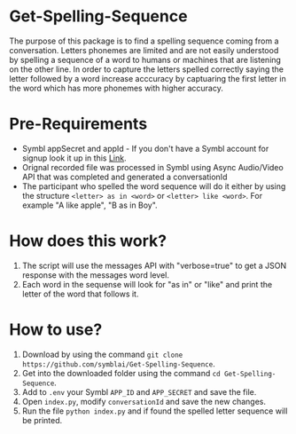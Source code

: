 # Get-Spelling-Sequence
The purpose of this package is to find a spelling sequence coming from a conversation.
Letters phonemes are limited and are not easily understood by spelling a sequence of a word to humans or machines that are listening on the other line. In order to capture the letters spelled correctly saying the letter followed by a word increase acccuracy by captuaring the first letter in the word which has more phonemes with higher accuracy. 
   
# Pre-Requirements
- Symbl appSecret and appId - If you don't have a Symbl account for signup look it up in this [Link](https://platform.symbl.ai/#/signup?utm_source=get-info&utm_medium=guy&utm_campaign=rep).
- Orignal recorded file was processed in Symbl using Async Audio/Video API that was completed and generated a conversationId
- The participant who spelled the word sequence will do it either by using the structure ```<letter> as in <word>``` or ```<letter> like <word>```. For example "A like apple", "B as in Boy". 

# How does this work?
1. The script will use the messages API with "verbose=true" to get a JSON response with the messages word level.
2. Each word in the sequense will look for "as in" or "like" and print the letter of the word that follows it. 

# How to use?
1. Download by using the command ```git clone https://github.com/symblai/Get-Spelling-Sequence```.
2. Get into the downloaded folder using the command ```cd Get-Spelling-Sequence```.
3. Add to ```.env``` your Symbl ```APP_ID``` and ```APP_SECRET``` and save the file.
4. Open ```index.py```, modify ```conversationId``` and save the new changes. 
5. Run the file ```python index.py``` and if found the spelled letter sequence will be printed.
